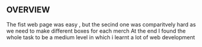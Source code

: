 ## OVERVIEW
The fist web page was easy , but the secind one was comparitvely hard as we need to make different boxes for each merch
At the end I found the whole task to be a medium level in which i learnt a lot of web development
